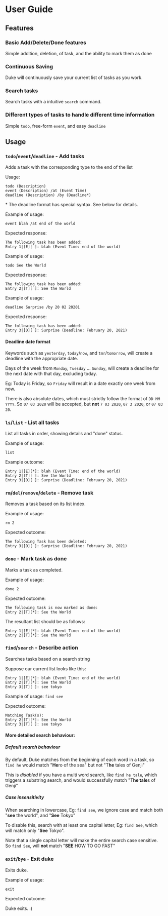 # User Guide

## Features 

### Basic Add/Delete/Done features 

Simple addition, deletion, of task, and the ability to mark them as done

### Continuous Saving

Duke will continuously save your current list of tasks as you work.

### Search tasks

Search tasks with a intuitive `search` command.

### Different types of tasks to handle different time information

Simple `todo`, free-form `event`, and easy `deadline`

## Usage


### `todo`/`event`/`deadline` - Add tasks

Adds a task with the corresponding type to the end of the list 

Usage:

```
todo (Description)
event (Description) /at (Event Time)
deadline (Description) /by (Deadline*)
```
\* The deadline format has special syntax. See below for details.

Example of usage: 

`event blah /at end of the world`

Expected response:

```
The following task has been added:
Entry 1|[E][ ]: blah (Event Time: end of the world)
```
Example of usage: 

`todo See the World`

Expected response:

```
The following task has been added:
Entry 2|[T][ ]: See the World
```

Example of usage: 

`deadline Surprise /by 20 02 20201`

Expected response:

```
The following task has been added:
Entry 3|[D][ ]: Surprise (Deadline: February 20, 2021)
```

#### Deadline date format

Keywords such as `yesterday`, `today`/`now`, and `tmr`/`tomorrow`, will create a deadline with the appropriate date.

Days of the week from `Monday`, `Tuesday` ... `Sunday`, will create a deadline for the next date with that day, excluding today.

Eg: Today is Friday, so `Friday` will result in a date exactly one week from now.

There is also absolute dates, which must strictly follow the format of `DD MM YYYY`. So `07 03 2020` will be accepted, but **not** `7 03 2020`, `07 3 2020`, or `07 03 20`. 


### `ls`/`list` - List all tasks

List all tasks in order, showing details and "done" status.

Example of usage: 

`list`

Example outcome:

```
Entry 1|[E][*]: blah (Event Time: end of the world)
Entry 2|[T][ ]: See the World
Entry 3|[D][ ]: Surprise (Deadline: February 20, 2021)
```

### `rm`/`del`/`remove`/`delete` - Remove task

Removes a task based on its list index.

Example of usage: 

`rm 2`

Expected outcome:

```
The following Task has been deleted:
Entry 3|[D][ ]: Surprise (Deadline: February 20, 2021)
```

### `done` - Mark task as done

Marks a task as completed.

Example of usage: 

`done 2`

Expected outcome:

```
The following task is now marked as done:
Entry 2|[T][*]: See the World
```

The resultant list should be as follows:
```
Entry 1|[E][*]: blah (Event Time: end of the world)
Entry 2|[T][*]: See the World
```


### `find`/`search` - Describe action

Searches tasks based on a search string

Suppose our current list looks like this:

```
Entry 1|[E][*]: blah (Event Time: end of the world)
Entry 2|[T][*]: See the World
Entry 3|[T][ ]: see tokyo
```

Example of usage: 
`find see`

Expected outcome:

```
Matching Task(s):
Entry 2|[T][*]: See the World
Entry 3|[T][ ]: see tokyo
```
#### More detailed search behaviour:

##### Default search behaviour
By default, Duke matches from the beginning of each word in a task, so `find he` would match "**He**ro of the sea" but not "T**he** tales of Genji"

This is *disabled* if you have a multi word search, like `find he tale`, which triggers a substring search, and would successfully match "T**he tale**s of Genji"

##### Case insensitivity
When searching in lowercase, Eg: `find see`, we ignore case and match both "**see** the world", and "**See** Tokyo"

To disable this, search with at least one capital letter, Eg: `find See`, which will match only "**See** Tokyo". 

Note that a single capital letter will make the entire search case sensitive. So `find See`, will **not** match "**SEE** HOW TO GO FAST"

### `exit`/`bye` - Exit duke

Exits duke.

Example of usage: 

`exit`

Expected outcome:

Duke exits. :)